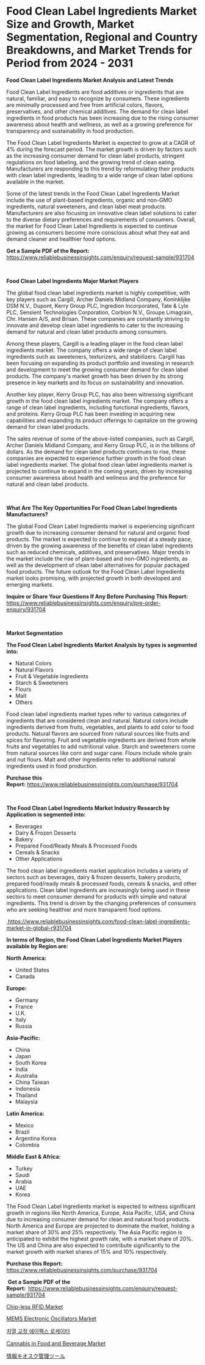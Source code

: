 <p><h1>Food Clean Label Ingredients Market Size and Growth, Market Segmentation, Regional and Country Breakdowns, and Market Trends for Period from 2024 -  2031</h1></p><p><strong>Food Clean Label Ingredients Market Analysis and Latest Trends</strong></p>
<p><p>Food Clean Label Ingredients are food additives or ingredients that are natural, familiar, and easy to recognize by consumers. These ingredients are minimally processed and free from artificial colors, flavors, preservatives, and other chemical additives. The demand for clean label ingredients in food products has been increasing due to the rising consumer awareness about health and wellness, as well as a growing preference for transparency and sustainability in food production.</p><p>The Food Clean Label Ingredients Market is expected to grow at a CAGR of 4% during the forecast period. The market growth is driven by factors such as the increasing consumer demand for clean label products, stringent regulations on food labeling, and the growing trend of clean eating. Manufacturers are responding to this trend by reformulating their products with clean label ingredients, leading to a wide range of clean label options available in the market.</p><p>Some of the latest trends in the Food Clean Label Ingredients Market include the use of plant-based ingredients, organic and non-GMO ingredients, natural sweeteners, and clean label meat products. Manufacturers are also focusing on innovative clean label solutions to cater to the diverse dietary preferences and requirements of consumers. Overall, the market for Food Clean Label Ingredients is expected to continue growing as consumers become more conscious about what they eat and demand cleaner and healthier food options.</p></p>
<p><strong>Get a Sample PDF of the Report:&nbsp;</strong> <a href="https://www.reliablebusinessinsights.com/enquiry/request-sample/931704">https://www.reliablebusinessinsights.com/enquiry/request-sample/931704</a></p>
<p>&nbsp;</p>
<p><strong>Food Clean Label Ingredients Major Market Players</strong></p>
<p><p>The global food clean label ingredients market is highly competitive, with key players such as Cargill, Archer Daniels Midland Company, Koninklijke DSM N.V., Dupont, Kerry Group PLC, Ingredion Incorporated, Tate & Lyle PLC, Sensient Technologies Corporation, Corbion N.V., Groupe Limagrain, Chr. Hansen A/S, and Brisan. These companies are constantly striving to innovate and develop clean label ingredients to cater to the increasing demand for natural and clean label products among consumers.</p><p>Among these players, Cargill is a leading player in the food clean label ingredients market. The company offers a wide range of clean label ingredients such as sweeteners, texturizers, and stabilizers. Cargill has been focusing on expanding its product portfolio and investing in research and development to meet the growing consumer demand for clean label products. The company's market growth has been driven by its strong presence in key markets and its focus on sustainability and innovation.</p><p>Another key player, Kerry Group PLC, has also been witnessing significant growth in the food clean label ingredients market. The company offers a range of clean label ingredients, including functional ingredients, flavors, and proteins. Kerry Group PLC has been investing in acquiring new capabilities and expanding its product offerings to capitalize on the growing demand for clean label products.</p><p>The sales revenue of some of the above-listed companies, such as Cargill, Archer Daniels Midland Company, and Kerry Group PLC, is in the billions of dollars. As the demand for clean label products continues to rise, these companies are expected to experience further growth in the food clean label ingredients market. The global food clean label ingredients market is projected to continue to expand in the coming years, driven by increasing consumer awareness about health and wellness and the preference for natural and clean label products.</p></p>
<p>&nbsp;</p>
<p><strong>What Are The Key Opportunities For Food Clean Label Ingredients Manufacturers?</strong></p>
<p><p>The global Food Clean Label Ingredients market is experiencing significant growth due to increasing consumer demand for natural and organic food products. The market is expected to continue to expand at a steady pace, driven by the growing awareness of the benefits of clean label ingredients such as reduced chemicals, additives, and preservatives. Major trends in the market include the rise of plant-based and non-GMO ingredients, as well as the development of clean label alternatives for popular packaged food products. The future outlook for the Food Clean Label Ingredients market looks promising, with projected growth in both developed and emerging markets.</p></p>
<p><strong>Inquire or Share Your Questions If Any Before Purchasing This Report:</strong> <a href="https://www.reliablebusinessinsights.com/enquiry/pre-order-enquiry/931704">https://www.reliablebusinessinsights.com/enquiry/pre-order-enquiry/931704</a></p>
<p>&nbsp;</p>
<p><strong>Market Segmentation</strong></p>
<p><strong>The Food Clean Label Ingredients Market Analysis by types is segmented into:</strong></p>
<p><ul><li>Natural Colors</li><li>Natural Flavors</li><li>Fruit & Vegetable Ingredients</li><li>Starch & Sweeteners</li><li>Flours</li><li>Malt</li><li>Others</li></ul></p>
<p><p>Food clean label ingredients market types refer to various categories of ingredients that are considered clean and natural. Natural colors include ingredients derived from fruits, vegetables, and plants to add color to food products. Natural flavors are sourced from natural sources like fruits and spices for flavoring. Fruit and vegetable ingredients are derived from whole fruits and vegetables to add nutritional value. Starch and sweeteners come from natural sources like corn and sugar cane. Flours include whole grain and nut flours. Malt and other ingredients refer to additional natural ingredients used in food production.</p></p>
<p><strong>Purchase this Report:&nbsp;</strong><a href="https://www.reliablebusinessinsights.com/purchase/931704">https://www.reliablebusinessinsights.com/purchase/931704</a></p>
<p>&nbsp;</p>
<p><strong>The Food Clean Label Ingredients Market Industry Research by Application is segmented into:</strong></p>
<p><ul><li>Beverages</li><li>Dairy & Frozen Desserts</li><li>Bakery</li><li>Prepared Food/Ready Meals & Processed Foods</li><li>Cereals & Snacks</li><li>Other Applications</li></ul></p>
<p><p>The food clean label ingredients market application includes a variety of sectors such as beverages, dairy & frozen desserts, bakery products, prepared food/ready meals & processed foods, cereals & snacks, and other applications. Clean label ingredients are increasingly being used in these sectors to meet consumer demand for products with simple and natural ingredients. This trend is driven by the changing preferences of consumers who are seeking healthier and more transparent food options.</p></p>
<p><a href="https://www.reliablebusinessinsights.com/food-clean-label-ingredients-market-in-global-r931704">&nbsp;https://www.reliablebusinessinsights.com/food-clean-label-ingredients-market-in-global-r931704</a></p>
<p><strong>In terms of Region, the Food Clean Label Ingredients Market Players available by Region are:</strong></p>
<p>
    <p> <strong> North America: </strong>
        <ul>
            <li>United States</li>
            <li>Canada</li>
        </ul>
        </p> 
    <p> <strong> Europe: </strong>
        <ul>
            <li>Germany</li>
            <li>France</li>
            <li>U.K.</li>
            <li>Italy</li>
            <li>Russia</li>
        </ul>
        </p> 
    <p> <strong> Asia-Pacific: </strong>
        <ul>
            <li>China</li>
            <li>Japan</li>
            <li>South Korea</li>
            <li>India</li>
            <li>Australia</li>
            <li>China Taiwan</li>
            <li>Indonesia</li>
            <li>Thailand</li>
            <li>Malaysia</li>
        </ul>
        </p> 
    <p> <strong> Latin America: </strong>
        <ul>
            <li>Mexico</li>
            <li>Brazil</li>
            <li>Argentina Korea</li>
            <li>Colombia</li>
        </ul>
        </p> 
    <p> <strong> Middle East & Africa: </strong>
        <ul>
            <li>Turkey</li>
            <li>Saudi</li>
            <li>Arabia</li>
            <li>UAE</li>
            <li>Korea</li>
        </ul>
    </p>
    </p>
<p><p>The Food Clean Label Ingredients market is expected to witness significant growth in regions like North America, Europe, Asia Pacific, USA, and China due to increasing consumer demand for clean and natural food products. North America and Europe are projected to dominate the market, holding a market share of 30% and 25% respectively. The Asia Pacific region is anticipated to exhibit the highest growth rate, with a market share of 20%. The US and China are also expected to contribute significantly to the market growth with market shares of 15% and 10% respectively.</p></p>
<p><strong>Purchase this Report: </strong><a href="https://www.reliablebusinessinsights.com/purchase/931704">https://www.reliablebusinessinsights.com/purchase/931704</a></p>
<p>&nbsp;<strong>Get a Sample PDF of the Report:&nbsp;&nbsp;</strong><a href="https://www.reliablebusinessinsights.com/enquiry/request-sample/931704">https://www.reliablebusinessinsights.com/enquiry/request-sample/931704</a></p>
<p><strong></strong></p>
<p><p><a href="https://github.com/gamblestampleyjenny50m5sl6/Market-Research-Report-List-2/blob/main/chip-less-rfid-market.md">Chip-less RFID Market</a></p><p><a href="https://github.com/wwwkeltoum/Market-Research-Report-List-3/blob/main/mems-electronic-oscillators-market.md">MEMS Electronic Oscillators Market</a></p><p><a href="https://github.com/DavidRobb19/Market-Research-Report-List-1/blob/main/449227377925.md">치열 교정 에이펙스 로케이터</a></p><p><a href="https://www.linkedin.com/pulse/cannabis-food-beverage-market-key-successful-business-strategy-lc95e">Cannabis in Food and Beverage Market</a></p><p><a href="https://github.com/nemesis2824/Market-Research-Report-List-1/blob/main/994793684019.md">情報キオスク管理ツール</a></p></p>